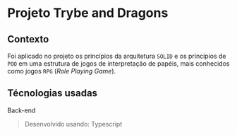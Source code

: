 # Projeto Trybe and Dragons

## Contexto
Foi aplicado no projeto os princípios da arquitetura `SOLID` e os princípios de `POO` em uma estrutura de jogos de interpretação de papéis, mais conhecidos como jogos `RPG` (_Role Playing Game_).

## Técnologias usadas
Back-end
> Desenvolvido usando: Typescript
